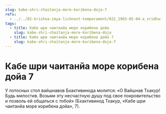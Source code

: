 ```yaml
---
slug: kabe-shri-chaitanja-more-koribena-doja-7
refs:
  - ../../02-krishna-imya-lichnost-temperament/022_1983-05-04-a_sridharmj_rabstvo_u_absoluta-vysochayshaya_svoboda.md
tags:
  - title: Кабе шри чаитанйа море корибена дойа
    slug: kabe-shri-chaitanja-more-koribena-doja
  - title: Кабе шри чаитанйа море корибена дойа 7
    slug: kabe-shri-chaitanja-more-koribena-doja-7
---
```


# Кабе шри чаитанйа море корибена дойа 7

У лотосных стоп вайшнавов Бхактивинода молится: «О Вайшнав Тхакур! Будь милостив. Возьми эту несчастную душу под свое покровительство и позволь ей общаться с тобой» (Бхактивинод Тхакур, «Кабе шри чаитанйа море корибена дойа», 7).


